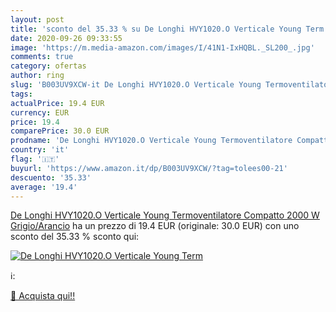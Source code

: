 ```yaml
---
layout: post
title: 'sconto del 35.33 % su De Longhi HVY1020.O Verticale Young Term  '
date: 2020-09-26 09:33:55
image: 'https://m.media-amazon.com/images/I/41N1-IxHQBL._SL200_.jpg'
comments: true
category: ofertas
author: ring
slug: 'B003UV9XCW-it De Longhi HVY1020.O Verticale Young Termoventilatore...'
tags: 
actualPrice: 19.4 EUR
currency: EUR
price: 19.4
comparePrice: 30.0 EUR
prodname: 'De Longhi HVY1020.O Verticale Young Termoventilatore Compatto  2000 W  Grigio/Arancio'
country: 'it'
flag: '🇮🇹'
buyurl: 'https://www.amazon.it/dp/B003UV9XCW/?tag=tolees00-21'
descuento: '35.33'
average: '19.4'
---
```


[De Longhi HVY1020.O Verticale Young Termoventilatore Compatto  2000 W  Grigio/Arancio](https://www.amazon.it/dp/B003UV9XCW/?tag=tolees00-21) ha un prezzo di 19.4 EUR (originale: 30.0 EUR) con uno sconto del 35.33 % sconto qui:

[![De Longhi HVY1020.O Verticale Young Term](https://m.media-amazon.com/images/I/41N1-IxHQBL._SL200_.jpg)](https://www.amazon.it/dp/B003UV9XCW/?tag=tolees00-21)

ℹ️:


[🛒 Acquista qui!!](https://www.amazon.it/dp/B003UV9XCW/?tag=tolees00-21)
